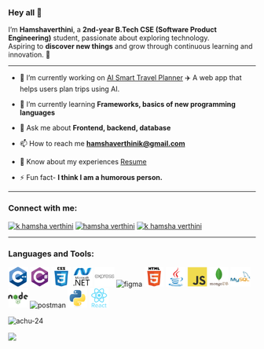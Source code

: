 ### Hey all 👋

I’m **Hamshaverthini**, a **2nd-year B.Tech CSE (Software Product Engineering)** student, passionate about exploring technology.  
Aspiring to **discover new things** and grow through continuous learning and innovation. 🚀

---

<p align="left"> <a href="https://github.com/ryo-ma/github-profile-trophy"></a> </p>

- 🔭 I’m currently working on [AI Smart Travel Planner](https://github.com/kalviumcommunity/travel-planner.git) ✈️ A web app that helps users plan trips using AI.
  
- 🌱 I’m currently learning **Frameworks, basics of new programming languages**

- 💬 Ask me about **Frontend, backend, database**

- 📫 How to reach me **hamshaverthinik@gmail.com**

- 📄 Know about my experiences [Resume](https://docs.google.com/document/d/15_K6vvxE3R0sgO30Fm3hh4xzXrdIC0m9/edit?usp=sharing)


- ⚡ Fun fact- **I think I am a humorous person.**

---
<h3 align="left">Connect with me:</h3>
<p align="left">
<a href="https://linkedin.com/in/hamshaverthini" target="blank"><img align="center" src="https://raw.githubusercontent.com/rahuldkjain/github-profile-readme-generator/master/src/images/icons/Social/linked-in-alt.svg" alt="k hamsha verthini" height="30" width="40" /></a>
<a href="https://www.behance.net/hamshaverthini_" target="blank"><img align="center" src="https://raw.githubusercontent.com/rahuldkjain/github-profile-readme-generator/master/src/images/icons/Social/behance.svg" alt="hamsha verthini" height="30" width="40" /></a>
<a href="https://www.leetcode.com/u/QSvzGhUPOV/" target="blank"><img align="center" src="https://raw.githubusercontent.com/rahuldkjain/github-profile-readme-generator/master/src/images/icons/Social/leet-code.svg" alt="k hamsha verthini" height="30" width="40" /></a>
</p>

---

<h3 align="left">Languages and Tools:</h3>
<p align="left">  <img src="https://raw.githubusercontent.com/devicons/devicon/master/icons/cplusplus/cplusplus-original.svg" alt="cplusplus" width="40" height="40"/> </a>  <img src="https://raw.githubusercontent.com/devicons/devicon/master/icons/csharp/csharp-original.svg" alt="csharp" width="40" height="40"/> </a>  <img src="https://raw.githubusercontent.com/devicons/devicon/master/icons/css3/css3-original-wordmark.svg" alt="css3" width="40" height="40"/> </a>  <img src="https://raw.githubusercontent.com/devicons/devicon/master/icons/dot-net/dot-net-original-wordmark.svg" alt="dotnet" width="40" height="40"/> </a>  <img src="https://raw.githubusercontent.com/devicons/devicon/master/icons/express/express-original-wordmark.svg" alt="express" width="40" height="40"/> </a>  <img src="https://www.vectorlogo.zone/logos/figma/figma-icon.svg" alt="figma" width="40" height="40"/> </a> <img src="https://raw.githubusercontent.com/devicons/devicon/master/icons/html5/html5-original-wordmark.svg" alt="html5" width="40" height="40"/> </a>  <img src="https://raw.githubusercontent.com/devicons/devicon/master/icons/java/java-original.svg" alt="java" width="40" height="40"/> </a>  <img src="https://raw.githubusercontent.com/devicons/devicon/master/icons/javascript/javascript-original.svg" alt="javascript" width="40" height="40"/> </a> <img src="https://raw.githubusercontent.com/devicons/devicon/master/icons/mongodb/mongodb-original-wordmark.svg" alt="mongodb" width="40" height="40"/> </a>  <img src="https://raw.githubusercontent.com/devicons/devicon/master/icons/mysql/mysql-original-wordmark.svg" alt="mysql" width="40" height="40"/> </a> <img src="https://raw.githubusercontent.com/devicons/devicon/master/icons/nodejs/nodejs-original-wordmark.svg" alt="nodejs" width="40" height="40"/> </a> <img src="https://www.vectorlogo.zone/logos/getpostman/getpostman-icon.svg" alt="postman" width="40" height="40"/> </a><img src="https://raw.githubusercontent.com/devicons/devicon/master/icons/python/python-original.svg" alt="python" width="40" height="40"/> </a>  <img src="https://raw.githubusercontent.com/devicons/devicon/master/icons/react/react-original-wordmark.svg" alt="react" width="40" height="40"/> </a> </p>

<p><img align="center" src="https://github-readme-stats.vercel.app/api/top-langs?username=achu-24&show_icons=true&locale=en&layout=compact" alt="achu-24" /></p>

<p><img align="center" src="https://github-readme-streak-stats.herokuapp.com/?user=achu-24&"  /></p>
